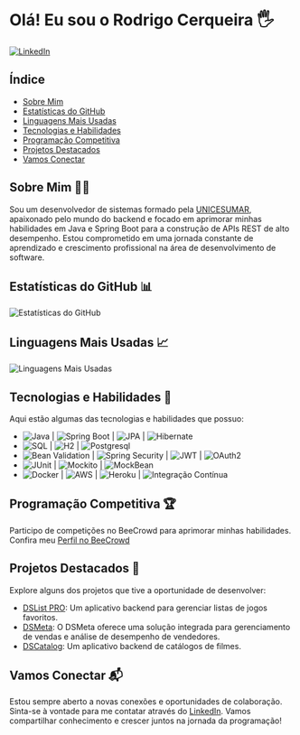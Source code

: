 # Olá! Eu sou o Rodrigo Cerqueira 🖐️ 

[![LinkedIn](https://img.shields.io/badge/LinkedIn-0077B5?style=for-the-badge&logo=linkedin&logoColor=white)](https://www.linkedin.com/in/rodrigooc/)

## Índice
- [Sobre Mim](#sobre-mim-)
- [Estatísticas do GitHub](#estatísticas-do-github-)
- [Linguagens Mais Usadas](#linguagens-mais-usadas-)
- [Tecnologias e Habilidades](#tecnologias-e-habilidades-)
- [Programação Competitiva](#programação-competitiva-)
- [Projetos Destacados](#projetos-destacados-)
- [Vamos Conectar](#vamos-conectar-)

## Sobre Mim 👨‍💻
Sou um desenvolvedor de sistemas formado pela [UNICESUMAR](https://www.unicesumar.edu.br/blog/analise-e-desenvolvimento-de-sistemas/), apaixonado pelo mundo do backend e focado em aprimorar minhas habilidades em Java e Spring Boot para a construção de APIs REST de alto desempenho. Estou comprometido em uma jornada constante de aprendizado e crescimento profissional na área de desenvolvimento de software.

## Estatísticas do GitHub 📊
![Estatísticas do GitHub](https://github-readme-stats.vercel.app/api?username=newrodrigo&show_icons=true&theme=dracula)

## Linguagens Mais Usadas 📈
![Linguagens Mais Usadas](https://github-readme-stats.vercel.app/api/top-langs/?username=newrodrigo&layout=compact&theme=dracula)

## Tecnologias e Habilidades 🚀
Aqui estão algumas das tecnologias e habilidades que possuo:

- ![Java](https://img.shields.io/badge/Java-007396?style=flat-square&logo=java&logoColor=white) | ![Spring Boot](https://img.shields.io/badge/Spring%20Boot-6DB33F?style=flat-square&logo=spring&logoColor=white) | ![JPA](https://img.shields.io/badge/JPA-663399?style=flat-square&logo=hibernate&logoColor=white) | ![Hibernate](https://img.shields.io/badge/Hibernate-59666C?style=flat-square&logo=hibernate&logoColor=white)
- ![SQL](https://img.shields.io/badge/SQL-4479A1?style=flat-square&logo=postgresql&logoColor=white) | ![H2](https://img.shields.io/badge/H2-FF5733?style=flat-square&logo=h2&logoColor=white) | ![Postgresql](https://img.shields.io/badge/Postgresql-4169E1?style=flat-square&logo=postgresql&logoColor=white)
- ![Bean Validation](https://img.shields.io/badge/Bean%20Validation-40B8AF?style=flat-square&logo=java&logoColor=white) | ![Spring Security](https://img.shields.io/badge/Spring%20Security-6DB33F?style=flat-square&logo=spring&logoColor=white) | ![JWT](https://img.shields.io/badge/JWT-000000?style=flat-square&logo=json-web-tokens&logoColor=white) | ![OAuth2](https://img.shields.io/badge/OAuth2-2F6690?style=flat-square&logo=oauth&logoColor=white)
- ![JUnit](https://img.shields.io/badge/JUnit-25A162?style=flat-square&logo=junit5&logoColor=white) | ![Mockito](https://img.shields.io/badge/Mockito-DB5B4D?style=flat-square&logo=mockito&logoColor=white) | ![MockBean](https://img.shields.io/badge/MockBean-1D4354?style=flat-square&logo=spring&logoColor=white)
- ![Docker](https://img.shields.io/badge/Docker-2496ED?style=flat-square&logo=docker&logoColor=white) | ![AWS](https://img.shields.io/badge/AWS-232F3E?style=flat-square&logo=amazon-aws&logoColor=white) | ![Heroku](https://img.shields.io/badge/Heroku-430098?style=flat-square&logo=heroku&logoColor=white) | ![Integração Contínua](https://img.shields.io/badge/Integra%C3%A7%C3%A3o%20Cont%C3%ADnua-14B14B?style=flat-square&logo=travis-ci&logoColor=white)

## Programação Competitiva 🏆
Participo de competições no BeeCrowd para aprimorar minhas habilidades. Confira meu [Perfil no BeeCrowd](https://www.beecrowd.com.br/judge/pt/profile/839734)

## Projetos Destacados 🌟
Explore alguns dos projetos que tive a oportunidade de desenvolver:

- [DSList PRO](https://github.com/newrodrigo/dslist): Um aplicativo backend para gerenciar listas de jogos favoritos.
- [DSMeta](https://github.com/newrodrigo/dsmeta/tree/main): O DSMeta oferece uma solução integrada para gerenciamento de vendas e análise de desempenho de vendedores.
- [DSCatalog](https://github.com/newrodrigo/dscatalog-devsuperior-aula): Um aplicativo backend de catálogos de filmes.

## Vamos Conectar 📬
Estou sempre aberto a novas conexões e oportunidades de colaboração. Sinta-se à vontade para me contatar através do [LinkedIn](https://www.linkedin.com/in/rodrigooc/). Vamos compartilhar conhecimento e crescer juntos na jornada da programação!
